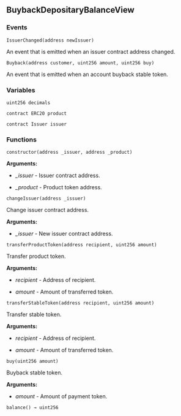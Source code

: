 ## BuybackDepositaryBalanceView





### Events
```solidity
IssuerChanged(address newIssuer)
```

An event that is emitted when an issuer contract address changed.



```solidity
Buyback(address customer, uint256 amount, uint256 buy)
```

An event that is emitted when an account buyback stable token.




### Variables
```solidity
uint256 decimals
```

```solidity
contract ERC20 product
```

```solidity
contract Issuer issuer
```


### Functions
```solidity
constructor(address _issuer, address _product)
```





**Arguments:**
- *_issuer* - Issuer contract address.

- *_product* - Product token address.

```solidity
changeIssuer(address _issuer)
```

Change issuer contract address.




**Arguments:**
- *_issuer* - New issuer contract address.

```solidity
transferProductToken(address recipient, uint256 amount)
```

Transfer product token.




**Arguments:**
- *recipient* - Address of recipient.

- *amount* - Amount of transferred token.

```solidity
transferStableToken(address recipient, uint256 amount)
```

Transfer stable token.




**Arguments:**
- *recipient* - Address of recipient.

- *amount* - Amount of transferred token.

```solidity
buy(uint256 amount)
```

Buyback stable token.




**Arguments:**
- *amount* - Amount of payment token.

```solidity
balance() → uint256
```





